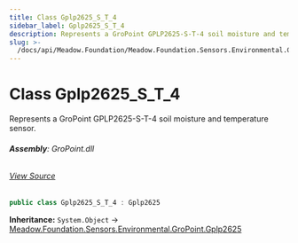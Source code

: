 ```yaml
---
title: Class Gplp2625_S_T_4
sidebar_label: Gplp2625_S_T_4
description: Represents a GroPoint GPLP2625-S-T-4 soil moisture and temperature sensor.
slug: >-
  /docs/api/Meadow.Foundation/Meadow.Foundation.Sensors.Environmental.GroPoint/Gplp2625_S_T_4
---
```

# Class Gplp2625_S_T_4
Represents a GroPoint GPLP2625-S-T-4 soil moisture and temperature sensor.

###### **Assembly**: GroPoint.dll
###### [View Source](https://github.com/WildernessLabs/Meadow.Foundation.git/blob/develop/Source/Meadow.Foundation.Peripherals/Sensors.Environmental.GroPoint/Driver/Drivers/Gplp2625_S_T_4.cs#L8)
```csharp title="Declaration"
public class Gplp2625_S_T_4 : Gplp2625
```
**Inheritance:** `System.Object` -> [Meadow.Foundation.Sensors.Environmental.GroPoint.Gplp2625](../Meadow.Foundation.Sensors.Environmental.GroPoint/Gplp2625)

